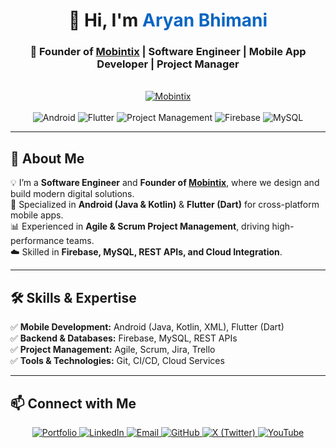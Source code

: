 <h1 align="center">👋 Hi, I'm <span style="color:#0A66C2;">Aryan Bhimani</span></h1>
<h3 align="center">🚀 Founder of <a href="https://linktr.ee/mobintix" target="_blank">Mobintix</a> | Software Engineer | Mobile App Developer | Project Manager</h3>

<br/>

<!-- Founder Badge -->
<div align="center">
  <a href="https://linktr.ee/mobintix" target="_blank">
    <img src="https://img.shields.io/badge/Founder-Mobintix-0A66C2?style=for-the-badge&logo=googlechrome&logoColor=white" alt="Mobintix" />
  </a>
</div>

<br/>

<!-- Tech Stack Badges -->
<div align="center">
  <img src="https://img.shields.io/badge/Android-Java%20%7C%20Kotlin-brightgreen?style=for-the-badge&logo=android" alt="Android" />
  <img src="https://img.shields.io/badge/Flutter-Dart-blue?style=for-the-badge&logo=flutter" alt="Flutter" />
  <img src="https://img.shields.io/badge/Project%20Management-Scrum%20%7C%20Agile-orange?style=for-the-badge&logo=trello" alt="Project Management" />
  <img src="https://img.shields.io/badge/Firebase-Backend-yellow?style=for-the-badge&logo=firebase" alt="Firebase" />
  <img src="https://img.shields.io/badge/MySQL-Database-4479A1?style=for-the-badge&logo=mysql&logoColor=white" alt="MySQL" />
</div>

---

## 🚀 About Me  
💡 I’m a **Software Engineer** and **Founder of [Mobintix](https://linktr.ee/mobintix)**, where we design and build modern digital solutions.  
📱 Specialized in **Android (Java & Kotlin)** & **Flutter (Dart)** for cross-platform mobile apps.  
📊 Experienced in **Agile & Scrum Project Management**, driving high-performance teams.  
☁️ Skilled in **Firebase, MySQL, REST APIs, and Cloud Integration**.  

---

## 🛠️ Skills & Expertise  
✅ **Mobile Development:** Android (Java, Kotlin, XML), Flutter (Dart)  
✅ **Backend & Databases:** Firebase, MySQL, REST APIs  
✅ **Project Management:** Agile, Scrum, Jira, Trello  
✅ **Tools & Technologies:** Git, CI/CD, Cloud Services  

---

## 📫 Connect with Me
<p align="center">
   <a href="https://linktr.ee/mobintix" target="_blank">
    <img src="https://img.shields.io/badge/Mobintix-0A66C2?style=for-the-badge&logo=googlechrome&logoColor=white" alt="Portfolio">
  </a>
  <a href="https://www.linkedin.com/in/aryanbhimani/" target="_blank">
    <img src="https://img.shields.io/badge/LinkedIn-0077B5?style=for-the-badge&logo=linkedin&logoColor=white" alt="LinkedIn">
  </a>
  <a href="mailto:aryan.bhimani.93@gmail.com">
    <img src="https://img.shields.io/badge/Email-D14836?style=for-the-badge&logo=gmail&logoColor=white" alt="Email">
  </a>
  <a href="https://github.com/aryanbhimani" target="_blank">
    <img src="https://img.shields.io/badge/GitHub-181717?style=for-the-badge&logo=github&logoColor=white" alt="GitHub">
  </a>
  <a href="https://x.com/aryan46022" target="_blank">
    <img src="https://img.shields.io/badge/X-000000?style=for-the-badge&logo=twitter&logoColor=white" alt="X (Twitter)">
  </a>
  <a href="https://www.youtube.com/@aryanbhimani940" target="_blank">
    <img src="https://img.shields.io/badge/YouTube-FF0000?style=for-the-badge&logo=youtube&logoColor=white" alt="YouTube">
  </a>
</p>

